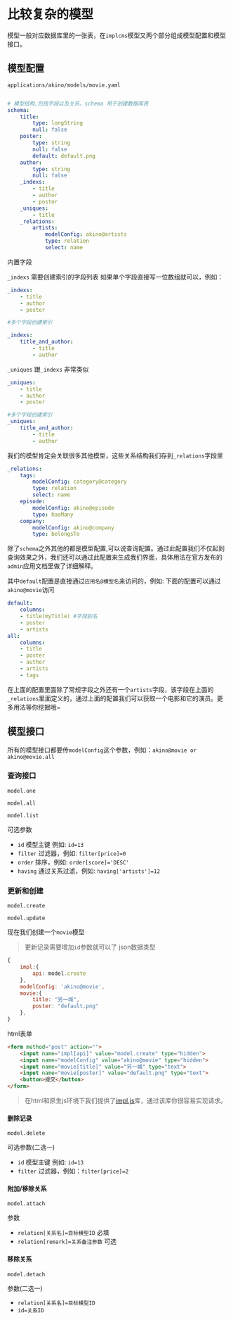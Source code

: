 # 比较复杂的模型

模型一般对应数据库里的一张表，在`implcms`模型又两个部分组成模型配置和模型接口。

## 模型配置
`applications/akino/models/movie.yaml`
```yaml

# 模型结构,包括字段以及关系。schema 用于创建数据库表
schema:
    title: 
        type: longString
        null: false
    poster: 
        type: string
        null: false
        default: default.png
    author:
        type: string
        null: false
    _indexs: 
        - title
        - author
        - poster
    _uniques:
        - title
    _relations:
        artists:
            modelConfig: akino@artists
            type: relation
            select: name
```
内置字段

`_indexs` 需要创建索引的字段列表
如果单个字段直接写一位数组就可以，例如：
```yaml
_indexs: 
    - title
    - author
    - poster

#多个字段创建索引

_indexs: 
    title_and_author: 
        - title
        - author
```

`_uniques` 跟`_indexs` 非常类似

```yaml
_uniques: 
    - title
    - author
    - poster

#多个字段创建索引
_uniques: 
    title_and_author: 
        - title
        - author

```

我们的模型肯定会关联很多其他模型，这些关系结构我们存到`_relations`字段里
```yaml
_relations:
    tags: 
        modelConfig: category@category
        type: relation
        select: name
    episode:
        modelConfig: akino@episode
        type: hasMany
    company:
        modelConfig: akino@company
        type: belongsTo
```

除了`schema`之外其他的都是模型配置,可以说查询配置。通过此配置我们不仅起到查询效果之外，我们还可以通过此配置来生成我们界面，具体用法在官方发布的`admin`应用文档里做了详细解释。

其中`default`配置是直接通过`应用名@模型名`来访问的，例如: 下面的配置可以通过`akino@movie`访问

```yaml
default:
    columns:
    - title(myTitle) #字段别名
    - poster
    - artists
all:
    columns:
    - title
    - poster
    - author
    - artists
    - tags
```
在上面的配置里面除了常规字段之外还有一个`artists`字段，该字段在上面的`_relations`里面定义的，通过上面的配置我们可以获取一个电影和它的演员。更多用法等你挖掘哦~

## 模型接口

所有的模型接口都要传`modelConfig`这个参数，例如：`akino@movie or akino@movie.all`

### 查询接口
```
model.one

model.all

model.list
```
可选参数
- `id` 模型主键 例如: `id=13`
- `filter` 过滤器，例如: `filter[price]=0`
- `order` 排序，例如: `order[score]='DESC'`
- `having` 通过关系过滤，例如: `having['artists']=12`

### 更新和创建
```
model.create

model.update
```
现在我们创建一个`movie`模型

>更新记录需要增加`id`参数就可以了
json数据类型
```javascript
{
    impl:{
        api: model.create
    },
    modelConfig: 'akino@movie',
    movie:{
        title: "另一城",
        poster: "default.png"
    },
}
```
html表单
```html
<form method="post" action="">
    <input name="impl[api]" value="model.create" type="hidden">
    <input name="modelConfig" value="akino@movie" type="hidden">
    <input name="movie[title]" value="另一城" type="text">
    <input name="movie[poster]" value="default.png" type="text">
    <button>提交</button>
</form>
```
> 在html和原生js环境下我们提供了[impl.js](../frontend/impl.js.md)库，通过该库你很容易实现请求。

#### 删除记录
```
model.delete
```
可选参数(二选一)
- `id` 模型主键 例如: `id=13`
- `filter` 过滤器，例如：`filter[price]=2`

#### 附加/移除关系
```
model.attach
```
参数
- `relation[关系名]=目标模型ID` 必填
- `relation[remark]=关系备注参数` 可选

#### 移除关系
```
model.detach
```

参数(二选一)
- `relation[关系名]=目标模型ID` 
- `id=关系ID` 
